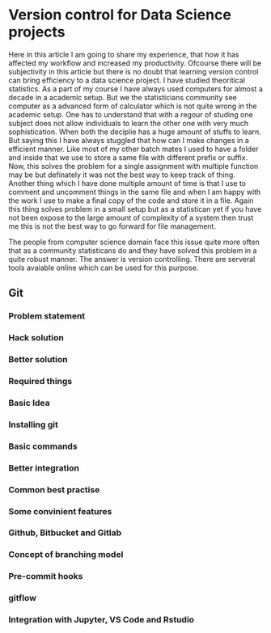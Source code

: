 # Version control for Data Science projects

Here in this article I am going to share my experience, that how it has affected my workflow and increased my productivity. Ofcourse there will be subjectivity in this article but there is no doubt that learning version control can bring efficiency to a data science project. I have studied theoritical statistics. As a part of my course I have always used computers for almost a decade in a academic setup. But we the statisticians community see computer as a advanced form of calculator which is not quite wrong in the academic setup. One has to understand that with a regour of studing one subject does not allow individuals to learn the other one with very much sophistication. When both the deciplie has a huge amount of stuffs to learn. But saying this I have always stuggled that how can I make changes in a efficient manner. Like most of my other batch mates I used to have a folder and inside that we use to store a same file with different prefix or suffix. Now, this solves the problem for a single assignment with multiple function may be but definately it was not the best way to keep track of thing. Another thing which I have done multiple amount of time is that I use to comment and uncomment things in the same file and when I am happy with the work I use to make a final copy of the code and store it in a file. Again this thing solves problem in a small setup but as a statistican yet if you have not been expose to the large amount of complexity of a system then trust me this is not the best way to go forward for file management. 

The people from computer science domain face this issue quite more often that as a community statisticans do and they have solved this problem in a quite robust manner. The answer is version controlling. There are serveral tools avaiable online which can be used for this purpose. 

## Git
### Problem statement
### Hack solution
### Better solution
### Required things
### Basic Idea
### Installing git
### Basic commands
### Better integration
### Common best practise
### Some convinient features
### Github, Bitbucket and Gitlab
### Concept of branching model
### Pre-commit hooks
### gitflow
### Integration with Jupyter, VS Code and Rstudio



<!--stackedit_data:
eyJoaXN0b3J5IjpbMTU5MDg3MTc1OV19
-->